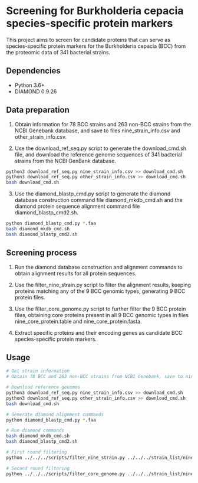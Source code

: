 # Screening for Burkholderia cepacia species-specific protein markers

This project aims to screen for candidate proteins that can serve as species-specific protein markers for the Burkholderia cepacia (BCC) from the proteomic data of 341 bacterial strains.

## Dependencies

- Python 3.6+
- DIAMOND 0.9.26

## Data preparation 

1. Obtain information for 78 BCC strains and 263 non-BCC strains from the NCBI Genebank database, and save to files nine_strain_info.csv and other_strain_info.csv.

2. Use the download_ref_seq.py script to generate the download_cmd.sh file, and download the reference genome sequences of 341 bacterial strains from the NCBI GenBank database.

```bash
python3 download_ref_seq.py nine_strain_info.csv >> download_cmd.sh
python3 download_ref_seq.py other_strain_info.csv >> download_cmd.sh
bash download_cmd.sh
```

3. Use the diamond_blastp_cmd.py script to generate the diamond database construction command file diamond_mkdb_cmd.sh and the diamond protein sequence alignment command file diamond_blastp_cmd2.sh.

```bash 
python diamond_blastp_cmd.py *.faa
bash diamond_mkdb_cmd.sh
bash diamond_blastp_cmd2.sh
```

## Screening process

1. Run the diamond database construction and alignment commands to obtain alignment results for all protein sequences. 

2. Use the filter_nine_strain.py script to filter the alignment results, keeping proteins matching any of the 9 BCC genomic types, generating 9 BCC protein files.

3. Use the filter_core_genome.py script to further filter the 9 BCC protein files, obtaining core proteins present in all 9 BCC genomic types in files nine_core_protein.table and nine_core_protein.fasta.

4. Extract specific proteins and their encoding genes as candidate BCC species-specific protein markers.

## Usage

```bash
# Get strain information
# Obtain 78 BCC and 263 non-BCC strains from NCBI Genebank, save to nine_strain_info.csv and other_strain_info.csv

# Download reference genomes
python3 download_ref_seq.py nine_strain_info.csv >> download_cmd.sh  
python3 download_ref_seq.py other_strain_info.csv >> download_cmd.sh
bash download_cmd.sh

# Generate diamond alignment commands 
python diamond_blastp_cmd.py *.faa

# Run diamond commands
bash diamond_mkdb_cmd.sh
bash diamond_blastp_cmd2.sh

# First round filtering
python ../../../scripts/filter_nine_strain.py ../../../strain_list/nine_stain.tale ../../../strain_list/other_strain.table all_protein_out.m6 ../all_protein.faa

# Second round filtering
python ../../../scripts/filter_core_genome.py ../../../strain_list/nine_stain.table ../../../strain_list/other_strain.table new_goodProteins.m6 ../*faa.gz > filter_nine_core_protein.fasta
```
